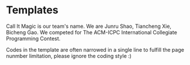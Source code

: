 Templates
=========

Call It Magic is our team's name. We are Junru Shao, Tiancheng Xie, Bicheng Gao. We competed for The ACM-ICPC International Collegiate Programming Contest.

Codes in the template are often narrowed in a single line to fulfill the page nunmber limitation, please ignore the coding style :)
